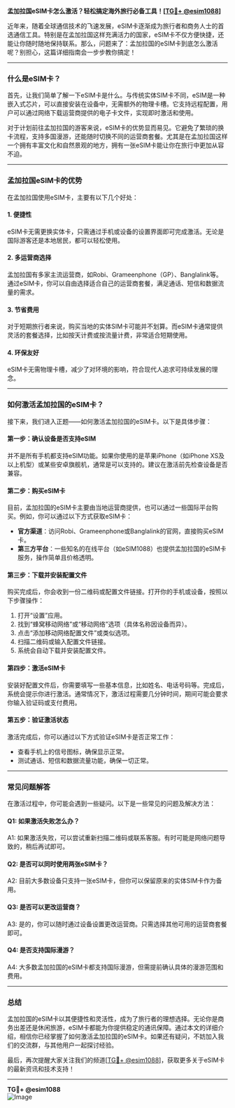 **孟加拉国eSIM卡怎么激活？轻松搞定海外旅行必备工具！[[TG💪+ @esim1088](https://t.me/s/esim1088)]**

近年来，随着全球通信技术的飞速发展，eSIM卡逐渐成为旅行者和商务人士的首选通信工具。特别是在孟加拉国这样充满活力的国家，eSIM卡不仅方便快捷，还能让你随时随地保持联系。那么，问题来了：孟加拉国的eSIM卡到底怎么激活呢？别担心，这篇详细指南会一步步教你搞定！

---

### 什么是eSIM卡？

首先，让我们简单了解一下eSIM卡是什么。与传统实体SIM卡不同，eSIM是一种嵌入式芯片，可以直接安装在设备中，无需额外的物理卡槽。它支持远程配置，用户可以通过网络下载运营商提供的电子卡文件，实现即时激活和使用。

对于计划前往孟加拉国的游客来说，eSIM卡的优势显而易见。它避免了繁琐的换卡流程，支持多国漫游，还能随时切换不同的运营商套餐。尤其是在孟加拉国这样一个拥有丰富文化和自然景观的地方，拥有一张eSIM卡能让你在旅行中更加从容不迫。

---

### 孟加拉国eSIM卡的优势

在孟加拉国使用eSIM卡，主要有以下几个好处：

#### 1. **便捷性**
   eSIM卡无需更换实体卡，只需通过手机或设备的设置界面即可完成激活。无论是国际游客还是本地居民，都可以轻松使用。

#### 2. **多运营商选择**
   孟加拉国有多家主流运营商，如Robi、Grameenphone（GP）、Banglalink等。通过eSIM卡，你可以自由选择适合自己的运营商套餐，满足通话、短信和数据流量的需求。

#### 3. **节省费用**
   对于短期旅行者来说，购买当地的实体SIM卡可能并不划算。而eSIM卡通常提供灵活的套餐选择，比如按天计费或按流量计费，非常适合短期使用。

#### 4. **环保友好**
   eSIM卡无需物理卡槽，减少了对环境的影响，符合现代人追求可持续发展的理念。

---

### 如何激活孟加拉国的eSIM卡？

接下来，我们进入正题——如何激活孟加拉国的eSIM卡。以下是具体步骤：

#### 第一步：确认设备是否支持eSIM
并不是所有手机都支持eSIM功能。如果你使用的是苹果iPhone（如iPhone XS及以上机型）或某些安卓旗舰机，通常是可以支持的。建议在激活前先检查设备是否兼容。

#### 第二步：购买eSIM卡
目前，孟加拉国的eSIM卡主要由当地运营商提供，也可以通过一些国际平台购买。例如，你可以通过以下方式获取eSIM卡：
- **官方渠道**：访问Robi、Grameenphone或Banglalink的官网，直接购买eSIM卡。
- **第三方平台**：一些知名的在线平台（如eSIM1088）也提供孟加拉国的eSIM卡服务，操作简单且价格透明。

#### 第三步：下载并安装配置文件
购买完成后，你会收到一份二维码或配置文件链接。打开你的手机或设备，按照以下步骤操作：
1. 打开“设置”应用。
2. 找到“蜂窝移动网络”或“移动网络”选项（具体名称因设备而异）。
3. 点击“添加移动网络配置文件”或类似选项。
4. 扫描二维码或输入配置文件链接。
5. 系统会自动下载并安装配置文件。

#### 第四步：激活eSIM卡
安装好配置文件后，你需要填写一些基本信息，比如姓名、电话号码等。完成后，系统会提示你进行激活。通常情况下，激活过程需要几分钟时间，期间可能会要求你输入验证码或支付费用。

#### 第五步：验证激活状态
激活完成后，你可以通过以下方式验证eSIM卡是否正常工作：
- 查看手机上的信号图标，确保显示正常。
- 测试通话、短信和数据流量功能，确保一切正常。

---

### 常见问题解答

在激活过程中，你可能会遇到一些疑问。以下是一些常见的问题及解决方法：

#### Q1: 如果激活失败怎么办？
A1: 如果激活失败，可以尝试重新扫描二维码或联系客服。有时可能是网络问题导致的，稍后再试即可。

#### Q2: 是否可以同时使用两张eSIM卡？
A2: 目前大多数设备只支持一张eSIM卡，但你可以保留原来的实体SIM卡作为备用。

#### Q3: 是否可以更改运营商？
A3: 是的，你可以随时通过设备设置更改运营商。只需选择其他可用的运营商套餐即可。

#### Q4: 是否支持国际漫游？
A4: 大多数孟加拉国的eSIM卡都支持国际漫游，但需提前确认具体的漫游范围和费用。

---

### 总结

孟加拉国的eSIM卡以其便捷性和灵活性，成为了旅行者的理想选择。无论你是商务出差还是休闲旅游，eSIM卡都能为你提供稳定的通讯保障。通过本文的详细介绍，相信你已经掌握了如何激活孟加拉国的eSIM卡。如果还有疑问，不妨加入我们的交流群，与其他用户一起探讨经验。

最后，再次提醒大家关注我们的频道[[TG💪+ @esim1088](https://t.me/s/esim1088)]，获取更多关于eSIM卡的最新资讯和技术支持！

---

**TG💪+ @esim1088**  
![Image](https://i.postimg.cc/4NQfJmqS/Snipaste-2025-05-13-00-14-12.png)